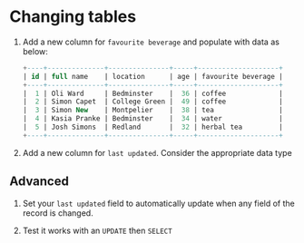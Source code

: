 # Changing tables

1. Add a new column for `favourite beverage` and populate with data as below:

    ```sql
    +----+--------------+---------------+-----+--------------------+
    | id | full name    | location      | age | favourite beverage |
    +----+--------------+---------------+-----+--------------------+
    |  1 | Oli Ward     | Bedminster    |  36 | coffee             |
    |  2 | Simon Capet  | College Green |  49 | coffee             |
    |  3 | Simon New    | Montpelier    |  38 | tea                |
    |  4 | Kasia Pranke | Bedminster    |  34 | water              |
    |  5 | Josh Simons  | Redland       |  32 | herbal tea         |
    +----+--------------+---------------+-----+--------------------+
    ```

1. Add a new column for `last updated`. Consider the appropriate data type

## Advanced

1. Set your `last updated` field to automatically update when any field of the record is changed.

1. Test it works with an `UPDATE` then `SELECT`